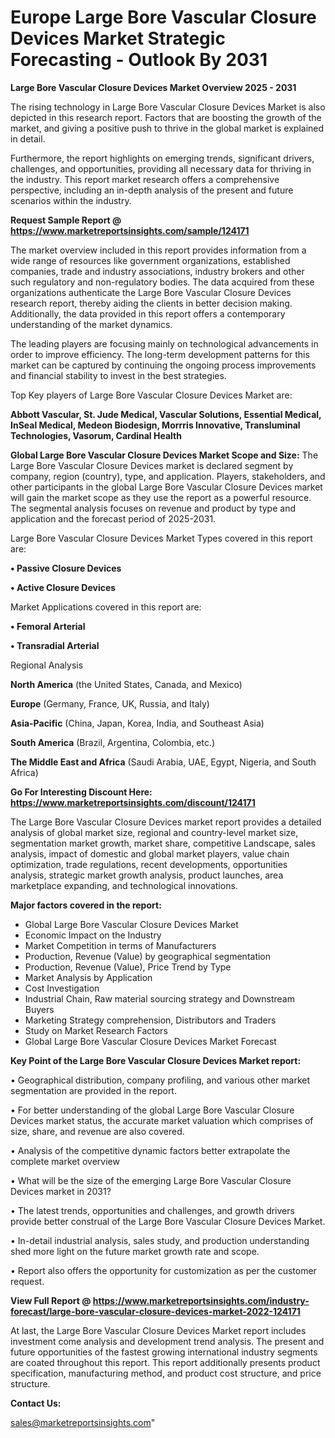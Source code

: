 # Europe Large Bore Vascular Closure Devices Market Strategic Forecasting - Outlook By 2031

<Strong> Large Bore Vascular Closure Devices Market Overview 2025 - 2031</strong>

The rising technology in Large Bore Vascular Closure Devices Market is also depicted in this research report. Factors that are boosting the growth of the market, and giving a positive push to thrive in the global market is explained in detail.

Furthermore, the report highlights on emerging trends, significant drivers, challenges, and opportunities, providing all necessary data for thriving in the industry. This report market research offers a comprehensive perspective, including an in-depth analysis of the present and future scenarios within the industry.

<strong>Request Sample Report @ <a href=https://www.marketreportsinsights.com/sample/124171>https://www.marketreportsinsights.com/sample/124171</a></strong>

The market overview included in this report provides information from a wide range of resources like government organizations, established companies, trade and industry associations, industry brokers and other such regulatory and non-regulatory bodies. The data acquired from these organizations authenticate the Large Bore Vascular Closure Devices research report, thereby aiding the clients in better decision making. Additionally, the data provided in this report offers a contemporary understanding of the market dynamics.

The leading players are focusing mainly on technological advancements in order to improve efficiency. The long-term development patterns for this market can be captured by continuing the ongoing process improvements and financial stability to invest in the best strategies.

Top Key players of Large Bore Vascular Closure Devices Market are:

<strong>Abbott Vascular, St. Jude Medical, Vascular Solutions, Essential Medical, InSeal Medical, Medeon Biodesign, Morrris Innovative, Transluminal Technologies, Vasorum, Cardinal Health</strong>

<strong><b>Global Large Bore Vascular Closure Devices Market Scope and Size:</b></strong>
The Large Bore Vascular Closure Devices market is declared segment by company, region (country), type, and application. Players, stakeholders, and other participants in the global Large Bore Vascular Closure Devices market will gain the market scope as they use the report as a powerful resource. The segmental analysis focuses on revenue and product by type and application and the forecast period of 2025-2031.

Large Bore Vascular Closure Devices Market Types covered in this report are:

<strong>• Passive Closure Devices

• Active Closure Devices</strong>

Market Applications covered in this report are:

<strong>• Femoral Arterial

• Transradial Arterial</strong> 

Regional Analysis

<strong>North America</strong> (the United States, Canada, and Mexico)

<strong>Europe</strong> (Germany, France, UK, Russia, and Italy)

<strong>Asia-Pacific</strong> (China, Japan, Korea, India, and Southeast Asia)

<strong>South America</strong> (Brazil, Argentina, Colombia, etc.)

<strong>The Middle East and Africa</strong> (Saudi Arabia, UAE, Egypt, Nigeria, and South Africa)

<strong>Go For Interesting Discount Here: <a href=https://www.marketreportsinsights.com/discount/124171>https://www.marketreportsinsights.com/discount/124171</a></strong>

The Large Bore Vascular Closure Devices market report provides a detailed analysis of global market size, regional and country-level market size, segmentation market growth, market share, competitive Landscape, sales analysis, impact of domestic and global market players, value chain optimization, trade regulations, recent developments, opportunities analysis, strategic market growth analysis, product launches, area marketplace expanding, and technological innovations.

<strong><b>Major factors covered in the report:</b></strong>
<ul>
  <li>Global Large Bore Vascular Closure Devices Market </li>
  <li>Economic Impact on the Industry</li>
  <li>Market Competition in terms of Manufacturers</li>
  <li>Production, Revenue (Value) by geographical segmentation</li>
  <li>Production, Revenue (Value), Price Trend by Type</li>
  <li>Market Analysis by Application</li>
  <li>Cost Investigation</li>
  <li>Industrial Chain, Raw material sourcing strategy and Downstream Buyers</li>
  <li>Marketing Strategy comprehension, Distributors and Traders</li>
  <li>Study on Market Research Factors</li>
  <li>Global Large Bore Vascular Closure Devices Market Forecast</li>
</ul>

<strong><b>Key Point of the Large Bore Vascular Closure Devices Market report:</b></strong>

• Geographical distribution, company profiling, and various other market segmentation are provided in the report.

• For better understanding of the global Large Bore Vascular Closure Devices market status, the accurate market valuation which comprises of size, share, and revenue are also covered.

• Analysis of the competitive dynamic factors better extrapolate the complete market overview

• What will be the size of the emerging Large Bore Vascular Closure Devices market in 2031?

• The latest trends, opportunities and challenges, and growth drivers provide better construal of the Large Bore Vascular Closure Devices Market.

• In-detail industrial analysis, sales study, and production understanding shed more light on the future market growth rate and scope.

• Report also offers the opportunity for customization as per the customer request.

<strong><b>View Full Report @ <a href=https://www.marketreportsinsights.com/industry-forecast/large-bore-vascular-closure-devices-market-2022-124171>https://www.marketreportsinsights.com/industry-forecast/large-bore-vascular-closure-devices-market-2022-124171</a></b></strong>


At last, the Large Bore Vascular Closure Devices Market report includes investment come analysis and development trend analysis. The present and future opportunities of the fastest growing international industry segments are coated throughout this report. This report additionally presents product specification, manufacturing method, and product cost structure, and price structure.

<strong>Contact Us:</strong>

sales@marketreportsinsights.com"
